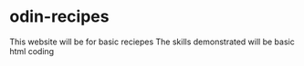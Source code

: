 # odin-recipes
This website will be for basic reciepes
The skills demonstrated will be basic html coding
